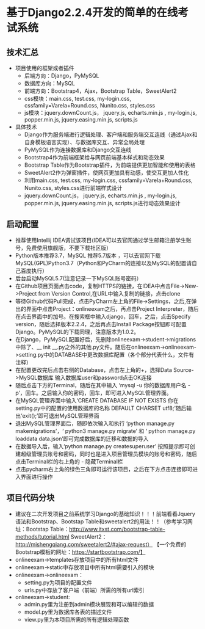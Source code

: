 # 基于Django2.2.4开发的简单的在线考试系统

## 技术汇总

+ 项目使用的框架或者插件
  + 后端方向：Django，PyMySQL
  + 数据库方向：MySQL
  + 前端方向：Bootstrap4，Ajax，Bootstrap Table，SweetAlert2
  + css模块：main.css,  test.css, my-login.css,  cssfamily=Varela+Round.css, Nunito.css, styles.css
  + js模块：jquery.downCount.js， jquery.js,  echarts.min.js ,  my-login.js,  popper.min.js,  jquery.easing.min.js, scripts.js
+ 具体技术
  + Django作为服务端进行逻辑处理、客户端和服务端交互连线（通过Ajax和自身模板语言实现）、与数据库交互、异常全局处理
  + PyMySQL作为连接数据库和Django交互连线
  + Bootstrap4作为前端框架给与网页前端基本样式和动态效果
  + Bootstrap Table作为Bootstrap插件，为前端提供更加智能和使用的表格
  + SweetAlert2作为弹窗插件，使网页更加具有动感，使交互更加人性化
  + 利用main.css,  test.css, my-login.css,  cssfamily=Varela+Round.css, Nunito.css, styles.css进行前端样式设计
  + jquery.downCount.js， jquery.js,  echarts.min.js ,  my-login.js,  popper.min.js,  jquery.easing.min.js, scripts.js进行动态效果设计

## 启动配置

+ 推荐使用Intellij IDEA调试该项目(IDEA可以去官网通过学生邮箱注册学生账号，免费使用旗舰版，不要下载社区版）
+ Python版本推荐3.7，MySQL 推荐5.7版本 ，可以去官网下载 MySQL(GPL)Python3.7（Python和PyCharm的连接以及MySQL的配置请自己百度执行）
+ 后台启动MySQL5.7(注意记录一下MySQL账号密码）
+ 在Github项目页面点击code，复制HTTPS的链接，在IDEA中点击File->New->Project from Version Control,在URL中输入复制的链接，点击clone
+ 等待Github代码Pull完成，点击PyCharm左上角的File->Settings，之后,在弹出的界面中点击Project：onlineexam之后，再点击Project Interpreter，随后在点击界面中的加号。在搜索框中输入django，回车，之后，点击Specify version，随后选择版本2.2.4，之后再点击Install Package按钮即可配置Django。PyMySQL的下载同理，注意版本为1.0.2。
+ 在Django，PyMySQL配置好后，先删除onlineexam->student->migrations中除了、__ init __.py之外的其他.py文件。随后在onlineexam->onlineexam->setting.py中的DATABASE中更改数据库配置（各个部分代表什么，文件有注释）
+ 在配置更改完后点击右侧的Database，点击左上角的+，选择Data Source->MySQL数据库 输入数据库user和password点击OK连接
+ 随后点击下方的Terminal，随后在其中输入 ‘mysql -u 你的数据库用户名 -p’，回车。之后输入你的密码，回车，即可进入MySQL管理界面。
+ 在MySQL管理界面中输入‘CREATE DATABASE IF NOT EXISTS 你在setting.py中的配置的使用数据库的名称 DEFAULT CHARSET utf8;’随后输出‘exit();’即可退出MySQL管理界面
+ 退出MySQL管理界面后，随即依次输入和执行 ‘python manage.py makemigrations’，‘ python3 manage.py migrate’ 和 ‘ python manage.py loaddata data.json’即可完成数据库的迁移和数据的导入
+ 在数据导入后，输入‘python manage.py createsuperuser’ 按照提示即可创建超级管理员账号和密码，同时也是进入项目管理员模块的账号和密码，随后点击Terminal栏的右上角的 - 隐藏Terminal栏
+ 点击pycharm右上角的绿色三角即可运行该项目，之后在下方点击连接即可进入界面进行操作

## 项目代码分块

- 建议在二次开发项目之前系统学习Django的基础知识！！！前端看看Jquery语法和Bootstrap、Bootstap Table和sweetalert2的用法！！（参考学习网址：Bootstap Table：http://www.itxst.com/bootstrap-table-methods/tutorial.html SweetAlert2：http://mishengqiang.com/sweetalert2/#ajax-request） 【一个免费的Bootstrap模板的网址：https://startbootstrap.com/】
- onlineexam->templates存放项目中的所有html文件
- onlineexam->static中存放项目中所有html需要引入的模块
- onlineexam->onlineexam：
  - setting.py为项目的配置文件
  - urls.py中存放了客户端（前端）所需的所有url索引
- onlineexam->student:
  - admin.py里为注册到admin模块展现和可以编辑的数据
  - model.py里为数据库各表的描述文件
  - view.py里为本项目所需的所有逻辑处理函数
